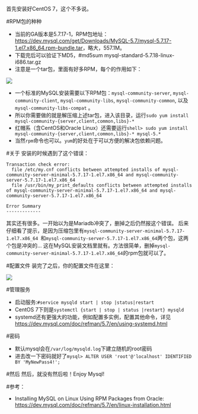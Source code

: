 首先安装好CentOS 7，这个不多说。

#RPM包的种种
- 当前的GA版本是5.7.17-1，RPM包地址：<https://dev.mysql.com/get/Downloads/MySQL-5.7/mysql-5.7.17-1.el7.x86_64.rpm-bundle.tar>，略大，557.1M。
- 下载完后可以验证下MD5，#md5sum mysql-standard-5.7.18-linux-i686.tar.gz
- 注意是一个tar包，里面有好多RPM，每个的作用如下：

![](./_image/2017-02-04-23-09-37.jpg)
- 一个标准的MySQL安装需要以下RPM包：`mysql-community-server`, `mysql-community-client`, `mysql-community-libs`, `mysql-community-common`, 以及 `mysql-community-libs-compat` 。
- 所以你需要做的就是解压缩上述tar包，进入该目录，运行`sudo yum install mysql-community-{server,client,common,libs}-* `
- 红帽系（含CentOS和Oracle Linux）还需要运行`shell> sudo yum install mysql-community-{server,client,common,libs}-* mysql-5.* `
- 当然`rpm`命令也可以。`yum`的好处在于可以方便的解决包依赖问题。

#关于
安装的时候遇到了这个错误：
```
Transaction check error:
  file /etc/my.cnf conflicts between attempted installs of mysql-community-server-minimal-5.7.17-1.el7.x86_64 and mysql-community-server-5.7.17-1.el7.x86_64
  file /usr/bin/my_print_defaults conflicts between attempted installs of mysql-community-server-minimal-5.7.17-1.el7.x86_64 and mysql-community-server-5.7.17-1.el7.x86_64

Error Summary
-------------
```
其实还有很多。一开始以为是Mariadb冲突了，删掉之后仍然报这个错误。
后来仔细看了提示，是因为压缩包里有`mysql-community-server-minimal-5.7.17-1.el7.x86_64 `和`mysql-community-server-5.7.17-1.el7.x86_64`两个包，这两个包是冲突的...
这在MySQL安装文档里就有。方法很简单，删掉`mysql-community-server-minimal-5.7.17-1.el7.x86_64`的rpm包就可以了。

#配置文件
装完了之后，你的配置文件在这里：

![](./_image/2017-02-04-23-13-57.jpg)


#管理服务

- 启动服务:`#service mysqld start | stop |status|restart`
- CentOS 7下则是`systemctl {start | stop | status |restart} mysqld`
- systemd还有更强大的功能，例如配置多实例，配置其他命令，详见<https://dev.mysql.com/doc/refman/5.7/en/using-systemd.html>

#密码
- 默认mysql会在`/var/log/mysqld.log`下建立随机的root密码
- 进去改一下密码就好了`mysql> ALTER USER 'root'@'localhost' IDENTIFIED BY 'MyNewPass4!';`

#然后
然后，就没有然后啦！Enjoy Mysql!


#参考：
- Installing MySQL on Linux Using RPM Packages from Oracle: <https://dev.mysql.com/doc/refman/5.7/en/linux-installation.html>